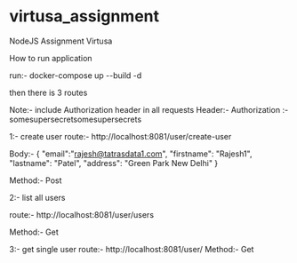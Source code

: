 # virtusa_assignment
NodeJS Assignment Virtusa

How to run application

run:-
docker-compose up --build -d

then there is 3 routes

Note:- include Authorization header in all requests
Header:-
Authorization :- somesupersecretsomesupersecrets

1:- create user
route:- http://localhost:8081/user/create-user

Body:-
{
	"email":"rajesh@tatrasdata1.com",
	"firstname": "Rajesh1",
	"lastname": "Patel",
	"address": "Green Park New Delhi"
}


Method:- Post


2:- list all users

route:- http://localhost:8081/user/users

Method:- Get


3:- get single user
route:- http://localhost:8081/user/<userId>
Method:- Get
